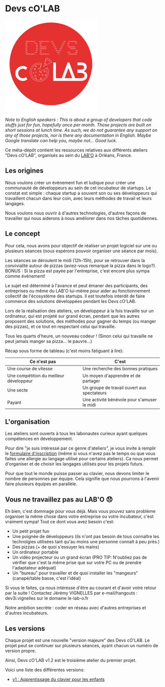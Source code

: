 # Devs cO'LAB

![Des cO'LAB Logo](/images/logo_300.png)

*Note to English speakers : This is about a group of developers that code stuffs just for fun, hopefully once per month.
Those projects are built on short sessions at lunch time.
As such, we do not guarantee any support on any of those projects, nor
is there any documentation in English.
Maybe Google translate can help you, maybe not... Good luck.*

Ce méta-dépôt contient les ressources relatives aux différents ateliers "Devs cO'LAB", organisés au sein du [LAB'O](http://www.le-lab-o.fr/) à Orléans, France.

## Les origines
Nous voulons créer un évènement fun et ludique pour créer une communauté de développeurs au sein de cet incubateur de startups.
Le constat est simple : chaque startup a souvent son ou ses développeurs qui travaillent chacun dans leur coin, avec leurs méthodes de travail et leurs langages.

Nous voulons nous ouvrir à d'autres technologies, d'autres façons de travailler qui nous aiderons à nous améliorer dans nos tâches quotidiennes.

## Le concept
Pour cela, nous avons pour objectif de réaliser un projet logiciel sur une ou plusieurs séances (nous espérons pouvoir organiser une séance par mois).

Les séances se déroulent le midi (12h-15h), pour se retrouver dans la convivialité autour de pizzas (aviez-vous remarqué la pizza dans le logo?). BONUS : Si la pizza est payée par l'entreprise, c'est encore plus sympa comme évènement!

Le sujet est déterminé à l'avance et peut émaner des participants, des entreprises ou même du LAB'O lui-même pour aider au fonctionnement collectif de l'écosystème des startups. Il est toutefois interdit de faire commerce des solutions développées pendant les Devs cO'LAB.

Lors de la réalisation des ateliers, un développeur à la fois travaille sur un ordinateur, qui est projeté sur grand écran, pendant que les autres proposent des solutions, des méthodes pour gagner du temps (ou manger des pizzas), et ce tout en respectant celui qui travaille.

Tous les quarts d'heure, un nouveau codeur ! (Sinon celui qui travaille ne peut jamais manger sa pizza... le pauvre...)

Récap sous forme de tableau (c'est moins fatiguant à lire):

Ce n'est pas|C'est
------------|-----
Une course de vitesse|Une recherche des bonnes pratiques
Une compétition du meilleur développeur | Un moyen d'apprendre et de partager
Une secte | Un groupe de travail ouvert aux spectateurs
Payant | Une activité bénévole pour s'amuser le midi

## L'organisation

Les ateliers sont ouverts à tous les labonautes curieux ayant quelques compétences en développement.

Pour dire "je suis intéressé par ce genre d'ateliers", je vous invite à remplir le [formulaire d'inscription](https://docs.google.com/a/le-lab-o.fr/forms/d/1a7G23KurACFsuQiNw_eCcOcLhBEdJcfVgi9_FGB-l8g/prefill)
(même si vous n'avez pas le temps ou que vous faites une allergie au langage utilisé pour certains ateliers). Ca nous permet d'organiser et de choisir les langages utilisés pour les projets futurs.

Pour que tout le monde puisse passer au clavier, nous devons limiter le nombre de personnes par équipe. Cela signifie que nous pourrons à l'avenir faire plusieurs équipes en parallèle.

## Vous ne travaillez pas au LAB'O :disappointed:

Eh bien, c'est dommage pour vous déjà. Mais vous pouvez sans problème organiser la même chose dans votre entreprise ou votre incubateur, c'est vraiment sympa! Tout ce dont vous avez besoin c'est:

- Un petit projet fun
- Une poignée de développeurs (ils n'ont pas besoin de tous connaître les technolgies utilisées tant qu'au moins une personne connaît à peu près.)
- Des pizzas (+ de quoi s'essuyer les mains)
- Un ordinateur portable
- Un vidéo projecteur ou un grand écran (PRO TIP: N'oubliez pas de vérifier que c'est la même prise que sur votre PC ou de prendre l'adaptateur adéquat)
- Un "bureau" pour travailler et de quoi installer les "mangeurs" (canapé/table basse, c'est l'idéal)

Si vous le faites, ça nous intéresse d'être au courant et d'avoir votre retour par la suite ! Contactez Jérémy VIGNELLES par e-mail/hangouts : dev3i.vignelles sur le domaine le-lab-o.fr

Notre ambition secrète : coder en réseau avec d'autres entreprises et d'autres incubateurs.

## Les versions
Chaque projet est une nouvelle "version majeure" des Devs cO'LAB. Le projet peut se continuer sur plusieurs séances, ayant chacun un numéro de version propre.

Ainsi, Devs cO'LAB v1.2 est le troisième atelier du premier projet.

Voici une liste des différentes versions:

- [v1 : Apprentissage du clavier pour les enfants](/v1)
